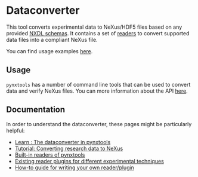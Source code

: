 # Dataconverter

This tool converts experimental data to NeXus/HDF5 files based on any provided [NXDL schemas](https://manual.nexusformat.org/nxdl.html#index-1). It contains a set of [readers](readers/) to convert supported data files into a compliant NeXus file.

You can find usage examples [here](../../examples/).

## Usage
`pynxtools` has a number of command line tools that can be used to convert data and verify NeXus files. You can more information about the API [here](https://fairmat-nfdi.github.io/pynxtools/reference/cli-api.html).

## Documentation
In order to understand the dataconverter, these pages might be particularly helpful:

- [Learn : The dataconverter in pynxtools](https://fairmat-nfdi.github.io/pynxtools/learn/dataconverter-and-readers.html)
- [Tutorial: Converting research data to NeXus](https://fairmat-nfdi.github.io/pynxtools/tutorial/converting-data-to-nexus.html)
- [Built-in readers of pynxtools](https://fairmat-nfdi.github.io/pynxtools/reference/built-in-readers.html)
- [Existing reader plugins for different experimental techniques](https://fairmat-nfdi.github.io/pynxtools/reference/plugins.html)
- [How-to guide for writing your own reader/plugin](https://fairmat-nfdi.github.io/pynxtools/how-tos/build-a-plugin.html)